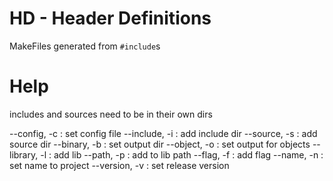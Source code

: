 # HD - Header Definitions

MakeFiles generated from `#include`s

# Help

includes and sources need to be in their own dirs

--config, -c  : set config file
--include, -i : add include dir
--source, -s  : add source dir
--binary, -b  : set output dir
--object, -o  : set output for objects
--library, -l : add lib
--path, -p    : add to lib path
--flag, -f    : add flag
--name, -n    : set name to project
--version, -v : set release version

